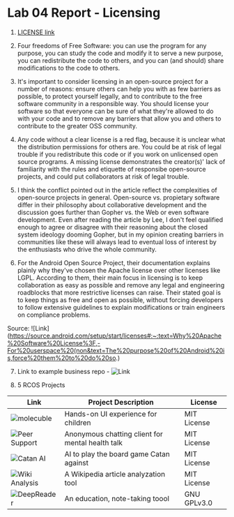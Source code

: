 # Lab 04 Report - Licensing

1. [LICENSE link](LICENSE.md)

2. Four freedoms of Free Software: you can use the program for any purpose, you can study the code and modify it to serve a new purpose, you can redistribute the code to others, and you can (and should) share modifications to the code to others.

3. It's important to consider licensing in an open-source project for a number of reasons: ensure others can help you with as few barriers as possible, to protect yourself legally, and to contribute to the free software community in a responsible way. You should license your software so that everyone can be sure of what they're allowed to do with your code and to remove any barriers that allow you and others to contribute to the greater OSS community.

4. Any code without a clear license is a red flag, because it is unclear what the distribution permissions for others are. You could be at risk of legal trouble if you redistribute this code or if you work on unlicensed open source programs. A missing license demonstrates the creator(s)' lack of familiarity with the rules and etiquette of responsibe open-source projects, and could put collaborators at risk of legal trouble.

5. I think the conflict pointed out in the article reflect the complexities of open-source projects in general. Open-source vs. propietary software differ in their philosophy about collaborative development and the discussion goes further than Gopher vs. the Web or even software development. Even after reading the article by Lee, I don't feel qualified enough to agree or disagree with their reasoning about the closed system ideology dooming Gopher, but in my opinion creating barriers in communities like these will always lead to eventual loss of interest by the enthusiasts who drive the whole community.

6. For the Android Open Source Project, their documentation explains plainly why they've chosen the Apache license over other licenses like LGPL. According to them, their main focus in licensing is to keep collaboration as easy as possible and remove any legal and engineering roadblocks that more restrictive licenses can raise. Their stated goal is to keep things as free and open as possible, without forcing developers to follow extensive guidelines to explain modifications or train engineers on compliance problems.

Source: ![Link](https://source.android.com/setup/start/licenses#:~:text=Why%20Apache%20Software%20License%3F,-For%20userspace%20(non&text=The%20purpose%20of%20Android%20is,force%20them%20to%20do%20so.)

7. Link to example business repo - ![Link](https://github.com/ryantk3nt/lab4business)

8. 5 RCOS Projects


| Link | Project Description | License |
| ---- | ------------------- | ------- |
| ![molecuble](https://github.com/djpetti/molecube) | Hands-on UI experience for children | MIT License |
| ![Peer Support](https://github.com/IanSteenstra/PeerSupport) | Anonymous chatting client for mental health talk | MIT License |
| ![Catan AI](https://github.com/justinchen673/catan-ai) | AI to play the board game Catan against | MIT License |
| ![Wiki Analysis](https://github.com/harrdarbo/wikianalysis) | A Wikipedia article analyzation tool | MIT License |
| ![DeepReader](https://github.com/shanalily/DeepReader) | An education, note-taking toool | GNU GPLv3.0 |